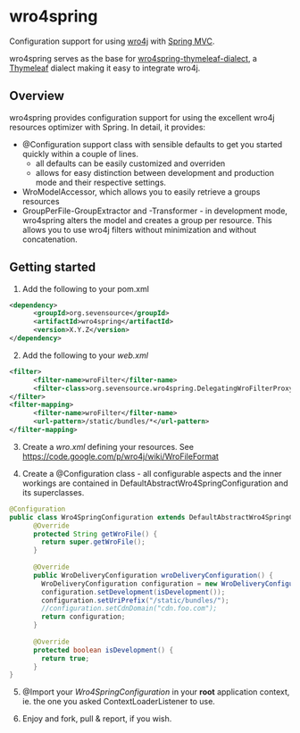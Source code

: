 # wro4spring

Configuration support for using <a href="https://code.google.com/p/wro4j/">wro4j</a> with
<a href="http://www.springsource.org/spring-framework">Spring MVC</a>.

wro4spring serves as the base for <a href="https://github.com/sevensource/wro4spring-thymeleaf-dialect">wro4spring-thymeleaf-dialect</a>,
a <a href="http://www.thymeleaf.org">Thymeleaf</a> dialect making it easy to integrate wro4j.

## Overview
wro4spring provides configuration support for using the excellent wro4j resources optimizer with Spring. In detail,
it provides:

* @Configuration support class with sensible defaults to get you started quickly within a couple of lines.
  * all defaults can be easily customized and overriden
  * allows for easy distinction between development and production mode and their respective settings.
* WroModelAccessor, which allows you to easily retrieve a groups resources
* GroupPerFile-GroupExtractor and -Transformer - in development mode, wro4spring alters the model and creates a group per
resource. This allows you to use wro4j filters without minimization and without concatenation.

## Getting started
1. Add the following to your pom.xml
```xml
<dependency>
      <groupId>org.sevensource</groupId>
      <artifactId>wro4spring</artifactId>
      <version>X.Y.Z</version>
</dependency>
```

2. Add the following to your _web.xml_
```xml
<filter>
      <filter-name>wroFilter</filter-name>
      <filter-class>org.sevensource.wro4spring.DelegatingWroFilterProxy</filter-class>
</filter>
<filter-mapping>
      <filter-name>wroFilter</filter-name>
      <url-pattern>/static/bundles/*</url-pattern>
</filter-mapping>
```

3. Create a _wro.xml_ defining your resources. See https://code.google.com/p/wro4j/wiki/WroFileFormat

4. Create a @Configuration class - all configurable aspects and the inner workings are contained in
DefaultAbstractWro4SpringConfiguration and its superclasses.
```java
@Configuration
public class Wro4SpringConfiguration extends DefaultAbstractWro4SpringConfiguration {
      @Override
      protected String getWroFile() {
        return super.getWroFile();
      }
	
      @Override	
      public WroDeliveryConfiguration wroDeliveryConfiguration() {
        WroDeliveryConfiguration configuration = new WroDeliveryConfiguration();
        configuration.setDevelopment(isDevelopment());
        configuration.setUriPrefix("/static/bundles/");
        //configuration.setCdnDomain("cdn.foo.com");
        return configuration;
  	  }
	
      @Override
      protected boolean isDevelopment() {
        return true;
      }
}
```


5. @Import your _Wro4SpringConfiguration_ in your **root** application context, ie. the one you asked ContextLoaderListener to use.


6. Enjoy and fork, pull & report, if you wish.
